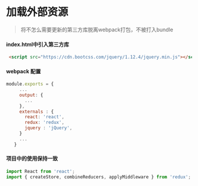 # 加载外部资源

> 将不怎么需要更新的第三方库脱离webpack打包，不被打入bundle

#### index.html中引入第三方库

```html
 <script src="https://cdn.bootcss.com/jquery/1.12.4/jquery.min.js"></script>
```

#### webpack 配置

```js
module.exports = {
     ...
     output: {
       ...
     },
     externals : {
       react: 'react',
       redux: 'redux',
       jquery : 'jQuery',
     }
     ...
   }
```

#### 项目中的使用保持一致

```js
import React from 'react';
import { createStore, combineReducers, applyMiddleware } from 'redux';
```